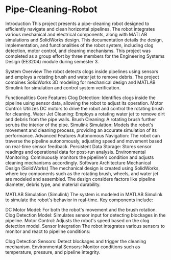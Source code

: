 # Pipe-Cleaning-Robot
Introduction
This project presents a pipe-cleaning robot designed to efficiently navigate and clean horizontal pipelines. The robot integrates various mechanical and electrical components, along with MATLAB simulations and SolidWorks design. This documentation details the design, implementation, and functionalities of the robot system, including clog detection, motor control, and cleaning mechanisms. This project was completed as a group effort by three members for the Engineering Systems Design (EE3204) module during semester 3.

System Overview
The robot detects clogs inside pipelines using sensors and employs a rotating brush and water jet to remove debris. The project combines SolidWorks 3D modeling for mechanical design and MATLAB Simulink for simulation and control system verification.

Functionalities
Core Features
Clog Detection: Identifies clogs inside the pipeline using sensor data, allowing the robot to adjust its operation.
Motor Control: Utilizes DC motors to drive the robot and control the rotating brush for cleaning.
Water Jet Cleaning: Employs a rotating water jet to remove dirt and debris from the pipe walls.
Brush Cleaning: A rotating brush further scrubs the interior of the pipe.
Simulink Simulation: Models the robot's movement and cleaning process, providing an accurate simulation of its performance.
Advanced Features
Autonomous Navigation: The robot can traverse the pipeline autonomously, adjusting speed and movement based on real-time sensor feedback.
Persistent Data Storage: Stores sensor readings and operational data for post-run analysis.
Environmental Monitoring: Continuously monitors the pipeline's condition and adjusts cleaning mechanisms accordingly.
Software Architecture
Mechanical Design (SolidWorks)
The mechanical design is created using SolidWorks, where key components such as the rotating brush, wheels, and water jet are modeled and assembled. The design considers factors like pipeline diameter, debris type, and material durability.

MATLAB Simulation (Simulink)
The system is modeled in MATLAB Simulink to simulate the robot's behavior in real-time. Key components include:

DC Motor Model: For both the robot's movement and the brush rotation.
Clog Detection Model: Simulates sensor input for detecting blockages in the pipeline.
Motor Control: Adjusts the robot's speed based on the clog detection model.
Sensor Integration
The robot integrates various sensors to monitor and react to pipeline conditions:

Clog Detection Sensors: Detect blockages and trigger the cleaning mechanism.
Environmental Sensors: Monitor conditions such as temperature, pressure, and pipeline integrity.

